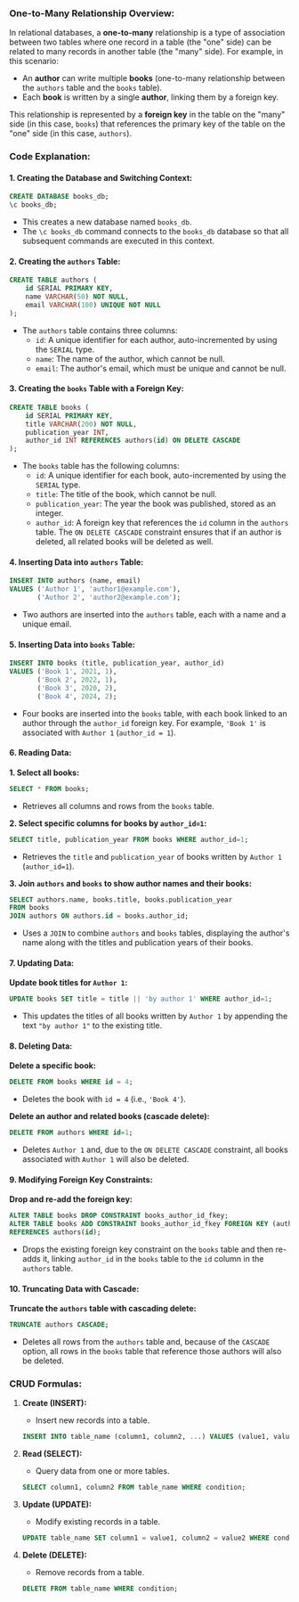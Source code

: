 ### One-to-Many Relationship Overview:

In relational databases, a **one-to-many** relationship is a type of association between two tables where one record in a table (the "one" side) can be related to many records in another table (the "many" side). For example, in this scenario:
- An **author** can write multiple **books** (one-to-many relationship between the `authors` table and the `books` table).
- Each **book** is written by a single **author**, linking them by a foreign key.

This relationship is represented by a **foreign key** in the table on the "many" side (in this case, `books`) that references the primary key of the table on the "one" side (in this case, `authors`).

### Code Explanation:

#### 1. **Creating the Database and Switching Context:**
```sql
CREATE DATABASE books_db;
\c books_db;
```
- This creates a new database named `books_db`.
- The `\c books_db` command connects to the `books_db` database so that all subsequent commands are executed in this context.

#### 2. **Creating the `authors` Table:**
```sql
CREATE TABLE authors (
    id SERIAL PRIMARY KEY,
    name VARCHAR(50) NOT NULL,
    email VARCHAR(100) UNIQUE NOT NULL
);
```
- The `authors` table contains three columns: 
  - `id`: A unique identifier for each author, auto-incremented by using the `SERIAL` type.
  - `name`: The name of the author, which cannot be null.
  - `email`: The author's email, which must be unique and cannot be null.

#### 3. **Creating the `books` Table with a Foreign Key:**
```sql
CREATE TABLE books (
    id SERIAL PRIMARY KEY,
    title VARCHAR(200) NOT NULL,
    publication_year INT,
    author_id INT REFERENCES authors(id) ON DELETE CASCADE
);
```
- The `books` table has the following columns:
  - `id`: A unique identifier for each book, auto-incremented by using the `SERIAL` type.
  - `title`: The title of the book, which cannot be null.
  - `publication_year`: The year the book was published, stored as an integer.
  - `author_id`: A foreign key that references the `id` column in the `authors` table. The `ON DELETE CASCADE` constraint ensures that if an author is deleted, all related books will be deleted as well.

#### 4. **Inserting Data into `authors` Table:**
```sql
INSERT INTO authors (name, email)
VALUES ('Author 1', 'author1@example.com'),
       ('Author 2', 'author2@example.com');
```
- Two authors are inserted into the `authors` table, each with a name and a unique email.

#### 5. **Inserting Data into `books` Table:**
```sql
INSERT INTO books (title, publication_year, author_id)
VALUES ('Book 1', 2021, 1),
       ('Book 2', 2022, 1),
       ('Book 3', 2020, 2),
       ('Book 4', 2024, 2);
```
- Four books are inserted into the `books` table, with each book linked to an author through the `author_id` foreign key. For example, `'Book 1'` is associated with `Author 1` (`author_id = 1`).

#### 6. **Reading Data:**

**1. Select all books:**
```sql
SELECT * FROM books;
```
- Retrieves all columns and rows from the `books` table.

**2. Select specific columns for books by `author_id=1`:**
```sql
SELECT title, publication_year FROM books WHERE author_id=1;
```
- Retrieves the `title` and `publication_year` of books written by `Author 1` (`author_id=1`).

**3. Join `authors` and `books` to show author names and their books:**
```sql
SELECT authors.name, books.title, books.publication_year 
FROM books 
JOIN authors ON authors.id = books.author_id;
```
- Uses a `JOIN` to combine `authors` and `books` tables, displaying the author's name along with the titles and publication years of their books.

#### 7. **Updating Data:**

**Update book titles for `Author 1`:**
```sql
UPDATE books SET title = title || 'by author 1' WHERE author_id=1;
```
- This updates the titles of all books written by `Author 1` by appending the text `"by author 1"` to the existing title.

#### 8. **Deleting Data:**

**Delete a specific book:**
```sql
DELETE FROM books WHERE id = 4;
```
- Deletes the book with `id = 4` (i.e., `'Book 4'`).

**Delete an author and related books (cascade delete):**
```sql
DELETE FROM authors WHERE id=1;
```
- Deletes `Author 1` and, due to the `ON DELETE CASCADE` constraint, all books associated with `Author 1` will also be deleted.

#### 9. **Modifying Foreign Key Constraints:**

**Drop and re-add the foreign key:**
```sql
ALTER TABLE books DROP CONSTRAINT books_author_id_fkey;
ALTER TABLE books ADD CONSTRAINT books_author_id_fkey FOREIGN KEY (author_id) 
REFERENCES authors(id);
```
- Drops the existing foreign key constraint on the `books` table and then re-adds it, linking `author_id` in the `books` table to the `id` column in the `authors` table.

#### 10. **Truncating Data with Cascade:**

**Truncate the `authors` table with cascading delete:**
```sql
TRUNCATE authors CASCADE;
```
- Deletes all rows from the `authors` table and, because of the `CASCADE` option, all rows in the `books` table that reference those authors will also be deleted.

### CRUD Formulas:

1. **Create (INSERT):**
   - Insert new records into a table.
   ```sql
   INSERT INTO table_name (column1, column2, ...) VALUES (value1, value2, ...);
   ```

2. **Read (SELECT):**
   - Query data from one or more tables.
   ```sql
   SELECT column1, column2 FROM table_name WHERE condition;
   ```

3. **Update (UPDATE):**
   - Modify existing records in a table.
   ```sql
   UPDATE table_name SET column1 = value1, column2 = value2 WHERE condition;
   ```

4. **Delete (DELETE):**
   - Remove records from a table.
   ```sql
   DELETE FROM table_name WHERE condition;
   ```